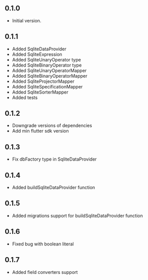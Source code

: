 ## 0.1.0

- Initial version.


## 0.1.1

- Added SqliteDataProvider
- Added SqliteExpression
- Added SqliteUnaryOperator type
- Added SqliteBinaryOperator type
- Added SqliteUnaryOperatorMapper
- Added SqliteBinaryOperatorMapper
- Added SqliteProjectorMapper
- Added SqliteSpecificationMapper
- Added SqliteSorterMapper
- Added tests

## 0.1.2
- Downgrade versions of dependencies
- Add min flutter sdk version

## 0.1.3
- Fix dbFactory type in SqliteDataProvider

## 0.1.4
- Added buildSqliteDataProvider function

## 0.1.5
- Added migrations support for buildSqliteDataProvider function

## 0.1.6
- Fixed bug with boolean literal

## 0.1.7
- Added field converters support
